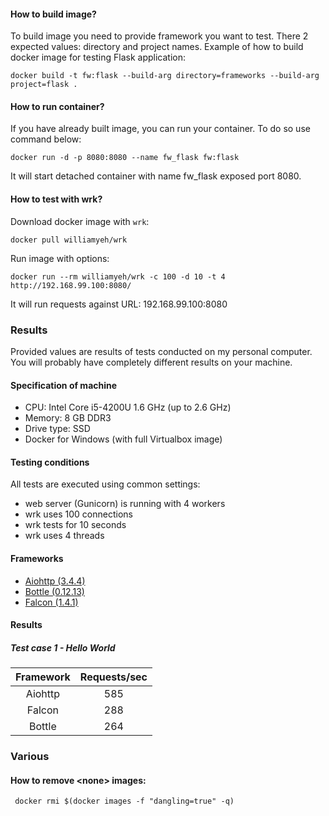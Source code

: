 #### How to build image?

To build image you need to provide framework you want to test. There 2 expected values: directory and project names. Example of how to build docker image for testing Flask application:

`docker build -t fw:flask --build-arg directory=frameworks --build-arg project=flask .`

#### How to run container?

If you have already built image, you can run your container. To do so use command below:

`docker run -d -p 8080:8080 --name fw_flask fw:flask`

It will start detached container with name fw_flask exposed port 8080.

#### How to test with wrk?

Download docker image with `wrk`:

`docker pull williamyeh/wrk`

Run image with options:

`docker run --rm williamyeh/wrk -c 100 -d 10 -t 4 http://192.168.99.100:8080/`

It will run requests against URL: 192.168.99.100:8080

### Results

Provided values are results of tests conducted on my personal computer. You will probably have completely different results on your machine. 

#### Specification of machine

- CPU: Intel Core i5-4200U 1.6 GHz (up to 2.6 GHz)
- Memory: 8 GB DDR3
- Drive type: SSD
- Docker for Windows (with full Virtualbox image)

#### Testing conditions

All tests are executed using common settings:
- web server (Gunicorn) is running with 4 workers
- wrk uses 100 connections
- wrk tests for 10 seconds
- wrk uses 4 threads

#### Frameworks

- [Aiohttp (3.4.4)](https://docs.aiohttp.org/en/stable/)
- [Bottle (0.12.13)](https://bottlepy.org/docs/dev/)
- [Falcon (1.4.1)](https://falconframework.org/)

#### Results

##### Test case 1 - Hello World

| Framework | Requests/sec |
| :---: | :---: |
| Aiohttp | 585 |
| Falcon | 288 |  
| Bottle | 264 |

### Various

#### How to remove \<none\> images:

``` docker rmi $(docker images -f "dangling=true" -q)```